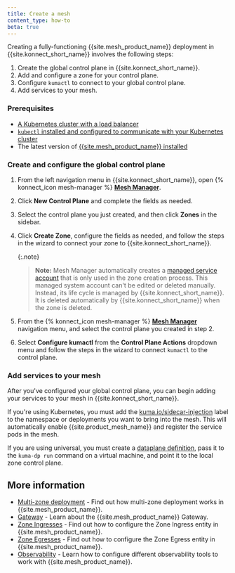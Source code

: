 ```yaml
---
title: Create a mesh
content_type: how-to
beta: true
---
```


Creating a fully-functioning {{site.mesh_product_name}} deployment in {{site.konnect_short_name}} involves the following steps:

1. Create the global control plane in {{site.konnect_short_name}}.
1. Add and configure a zone for your control plane.
1. Configure `kumactl` to connect to your global control plane.
1. Add services to your mesh.

### Prerequisites

* [A Kubernetes cluster with a load balancer](https://kubernetes.io/docs/setup/)
* [`kubectl` installed and configured to communicate with your Kubernetes cluster](https://kubernetes.io/docs/tasks/tools/#kubectl)
* The latest version of [{{site.mesh_product_name}} installed](/mesh/latest/production/install-kumactl/)

### Create and configure the global control plane

1. From the left navigation menu in {{site.konnect_short_name}}, open {% konnect_icon mesh-manager %} [**Mesh Manager**](https://cloud.konghq.com/mesh-manager).
1. Click **New Control Plane** and complete the fields as needed.
1. Select the control plane you just created, and then click **Zones** in the sidebar.
1. Click **Create Zone**, configure the fields as needed, and follow the steps in the wizard to connect your zone to {{site.konnect_short_name}}.
   
     {:.note}
    > **Note:** Mesh Manager automatically creates a [managed service account](/konnect/org-management/system-accounts/) that is only used in the zone creation process. 
    This managed system account can't be edited or deleted manually. 
    Instead, its life cycle is managed by {{site.konnect_short_name}}. 
    It is deleted automatically by {{site.konnect_short_name}} when the zone is deleted.
    
1. From the {% konnect_icon mesh-manager %} [**Mesh Manager**](https://cloud.konghq.com/mesh-manager) navigation menu, and select the control plane you created in step 2.
1. Select **Configure kumactl** from the **Control Plane Actions** dropdown menu and follow the steps in the wizard to connect `kumactl` to the control plane.

### Add services to your mesh

After you've configured your global control plane, you can begin adding your services to your mesh in {{site.konnect_short_name}}. 

If you're using Kubernetes, you must add the [kuma.io/sidecar-injection](/mesh/latest/reference/kubernetes-annotations/#kumaiosidecar-injection) label to the namespace or deployments you want to bring into the mesh. This will automatically enable {{site.product_mesh_name}} and register the service pods in the mesh.

If you are using universal, you must create a [dataplane definition](/mesh/latest/production/dp-config/dpp-on-universal/), pass it to the `kuma-dp run` command on a virtual machine, and point it to the local zone control plane.


## More information

* [Multi-zone deployment](/mesh/latest/deployments/multi-zone/) - Find out how multi-zone deployment works in {{site.mesh_product_name}}.
* [Gateway](/mesh/latest/explore/gateway/) - Learn about the {{site.mesh_product_name}} Gateway.
* [Zone Ingresses](/mesh/latest/explore/zone-ingress/) - Find out how to configure the Zone Ingress entity in {{site.mesh_product_name}}.
* [Zone Egresses](/mesh/latest/explore/zoneegress/) - Find out how to configure the Zone Egress entity in {{site.mesh_product_name}}.
* [Observability](/mesh/latest/explore/observability/) - Learn how to configure different observability tools to work with {{site.mesh_product_name}}. 
